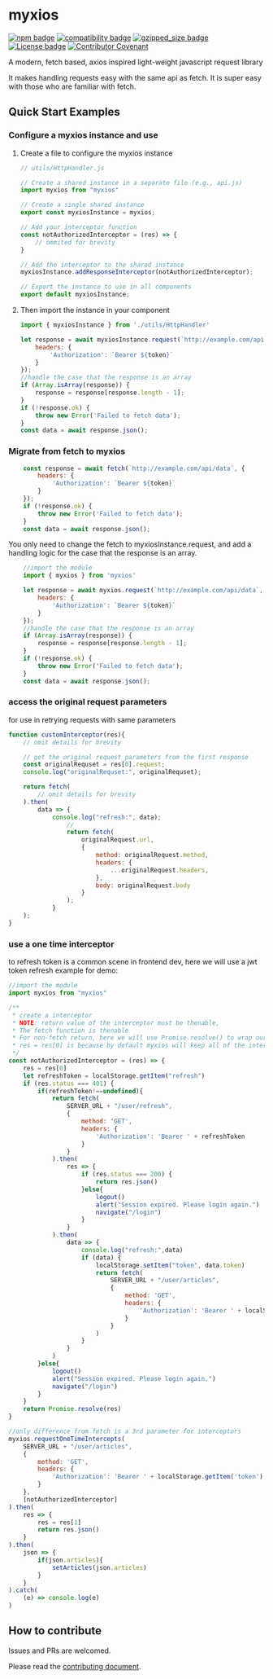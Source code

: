 # myxios
[![npm badge](https://img.shields.io/badge/npm-0.8.1-blue.svg)](https://www.npmjs.com/package/myxios)
[![compatibility badge](https://img.shields.io/badge/compatibility->=ES6-blue.svg)](https://shields.io/)
[![gzipped_size badge](https://img.shields.io/badge/gzipped_size-1.2_kB-red.svg)](https://shields.io/)
[![License badge](https://img.shields.io/badge/License-Apache2.0-<COLOR>.svg)](https://shields.io/)
[![Contributor Covenant](https://img.shields.io/badge/Contributor%20Covenant-2.1-4baaaa.svg)](code_of_conduct.md)

A modern, fetch based, axios inspired light-weight javascript request library

It makes handling requests easy with the same api as fetch. It is super easy with those who are familiar with fetch.

## Quick Start Examples
### Configure a myxios instance and use
1. Create a file to configure the myxios instance
    ```js
    // utils/HttpHandler.js

    // Create a shared instance in a separate file (e.g., api.js)
    import myxios from "myxios"

    // Create a single shared instance
    export const myxiosInstance = myxios;

    // Add your interceptor function
    const notAuthorizedInterceptor = (res) => {
        // ommited for brevity
    }

    // Add the interceptor to the shared instance
    myxiosInstance.addResponseInterceptor(notAuthorizedInterceptor);

    // Export the instance to use in all components
    export default myxiosInstance;
    ```
2. Then import the instance in your component
    ```js
    import { myxiosInstance } from './utils/HttpHandler'

    let response = await myxiosInstance.request(`http://example.com/api/data`, {
        headers: {
            'Authorization': `Bearer ${token}`
        }
    });
    //handle the case that the response is an array
    if (Array.isArray(response)) {
        response = response[response.length - 1];
    }
    if (!response.ok) {
        throw new Error('Failed to fetch data');
    }
    const data = await response.json();
    ```

### Migrate from fetch to myxios
```js
    const response = await fetch(`http://example.com/api/data`, {
        headers: {
            'Authorization': `Bearer ${token}`
        }
    });
    if (!response.ok) {
        throw new Error('Failed to fetch data');
    }
    const data = await response.json();
```
You only need to change the fetch to myxiosInstance.request,
and add a handling logic for the case that the response is an array.
```js
    //import the module
    import { myxios } from 'myxios'

    let response = await myxios.request(`http://example.com/api/data`, {
        headers: {
            'Authorization': `Bearer ${token}`
        }
    });
    //handle the case that the response is an array
    if (Array.isArray(response)) {
        response = response[response.length - 1];
    }
    if (!response.ok) {
        throw new Error('Failed to fetch data');
    }
    const data = await response.json();
```
### access the original request parameters
for use in retrying requests with same parameters
```js
function customInterceptor(res){
    // omit details for brevity

    // get the original request parameters from the first response
    const originalRequset = res[0].request;
    console.log("originalRequset:", originalRequset);

    return fetch(
        // omit details for brevity
    ).then(
        data => {
            console.log("refresh:", data);
                //
                return fetch(
                    originalRequest.url,
                    {
                        method: originalRequest.method,
                        headers: {
                            ...originalRequest.headers,
                        },
                        body: originalRequest.body
                    }
                );
            }
    );
}
```


### use a one time interceptor
to refresh token is a common scene in frontend dev, 
here we will use a jwt token refresh example for demo:
```js
//import the module
import myxios from "myxios"

/**
 * create a interceptor
 * NOTE: return value of the interceptor must be thenable, 
 * The fetch function is thenable
 * For non-fetch return, here we will use Promise.resolve() to wrap our return value to make it thenable 
 * res = res[0] is because by default myxios will keep all of the interceptors' response in sequence, here the 401 error will only come from first request 
 */
const notAuthorizedInterceptor = (res) => {
    res = res[0]
    let refreshToken = localStorage.getItem("refresh")
    if (res.status === 401) {
        if(refreshToken!==undefined){
            return fetch(
                SERVER_URL + "/user/refresh",
                {
                    method: 'GET',
                    headers: {
                        'Authorization': 'Bearer ' + refreshToken
                    }
                }
            ).then(
                res => {
                    if (res.status === 200) {
                        return res.json()
                    }else{
                        logout()
                        alert("Session expired. Please login again.")
                        navigate("/login")
                    }
                }
            ).then(
                data => {
                    console.log("refresh:",data)
                    if (data) {
                        localStorage.setItem("token", data.token)
                        return fetch(
                            SERVER_URL + "/user/articles",
                            {
                                method: 'GET',
                                headers: {
                                    'Authorization': 'Bearer ' + localStorage.getItem('token')
                                }
                            }
                        )             
                    }
                }
            )
        }else{
            logout()
            alert("Session expired. Please login again.")
            navigate("/login")
        }
    }
    return Promise.resolve(res)
}

//only difference from fetch is a 3rd parameter for interceptors
myxios.requestOneTimeIntercepts(
    SERVER_URL + "/user/articles",
    {
        method: 'GET',
        headers: {
            'Authorization': 'Bearer ' + localStorage.getItem('token')
        }
    },
    [notAuthorizedInterceptor]
).then(
    res => {
        res = res[1]
        return res.json()
    }
).then(
    json => {
        if(json.articles){
            setArticles(json.articles)
        }
    }
).catch(
    (e) => console.log(e) 
)
```

## How to contribute
Issues and PRs are welcomed.

Please read the [contributing document](https://github.com/S2thend/myxios/blob/main/CONTRIBUTING.md).